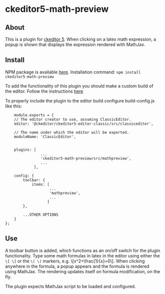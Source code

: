 # ckeditor5-math-preview
## About
This is a plugin for [ckeditor 5](https://github.com/ckeditor/ckeditor5). When clicking on a latex math expression, a popup is shown that displays the expression rendered with MathJax. 

## Install
NPM package is available [here](https://www.npmjs.com/package/ckeditor5-math-preview).
Installation command: 
`npm install ckeditor5-math-preview`

To add the functionality of this plugin you should make a custom build of the editor. Follow the instructions [here](https://docs.ckeditor.com/ckeditor5/latest/builds/guides/development/installing-plugins.html)

To properly include the plugin to the editor build configure build-config.js like this:
```
    module.exports = {
	// The editor creator to use, assuming ClassicEditor.
	editor: '@ckeditor/ckeditor5-editor-classic/src/classiceditor',

	// The name under which the editor will be exported.
	moduleName: 'ClassicEditor',


	plugins: [
                ...
                'ckeditor5-math-preview/src/mathpreview',
                ...
	         ],

	config: {
		toolbar: {
			items: [
                    ...
                    'mathpreview',
                    ...
			       ]
		},

        ...OTHER OPTIONS
	}
};
```

## Use
A toolbar button is added, which functions as an on/off switch for the plugin functionality. Type some math formulas in latex in the editor using either the `\[ \]` or the  `\( \)` markers, e.g. \\[x^2+\frac{1}{x}=0\\]. When clicking anywhere in the formula, a popup appears and the formula is rendered using MathJax. The rendering updates itself on formula modification, on the fly. 


The plugin expects MathJax script to be loaded and configured. 